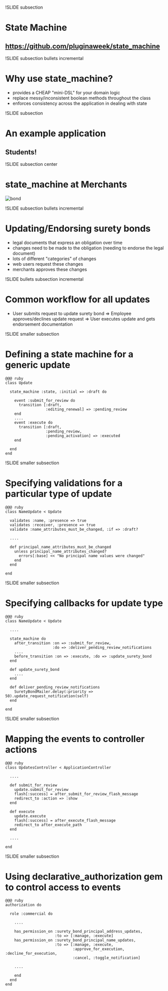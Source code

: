!SLIDE subsection
# State Machine

## https://github.com/pluginaweek/state_machine

!SLIDE subsection bullets incremental
# Why use state_machine?

* provides a CHEAP "mini-DSL" for your domain logic
* replace messy/inconsistent boolean methods throughout the class
* enforces consistency across the application in dealing with state

!SLIDE subsection
# An example application

## Students!

!SLIDE subsection center
# state_machine at Merchants

![bond](plumber_bond.jpg)

!SLIDE subsection bullets incremental

# Updating/Endorsing surety bonds

* legal documents that express an obligation over time
* changes need to be made to the obligation (needing to endorse the
  legal document)
* lots of different "categories" of changes
* web users request these changes
* merchants approves these changes

!SLIDE bullets subsection incremental

# Common workflow for all updates

* User submits request to update surety bond => Employee approves/declines
update request => User executes update and gets endorsement
documentation

!SLIDE smaller subsection
# Defining a state machine for a generic update

    @@@ ruby
    class Update

      state_machine :state, :initial => :draft do

        event :submit_for_review do
          transition [:draft, 
                      :editing_renewal] => :pending_review
        end
        ....
        event :execute do
          transition [:draft, 
                      :pending_review, 
                      :pending_activation] => :executed
        end

      end
    end

!SLIDE smaller subsection

# Specifying validations for a particular type of update

    @@@ ruby
    class NameUpdate < Update

      validates :name, :presence => true
      validates :receiver, :presence => true
      validate :name_attributes_must_be_changed, :if => :draft?

      ....

      def principal_name_attributes_must_be_changed
        unless principal_name_attributes_changed?
          errors[:base] << "No principal name values were changed"
        end
      end

    end

!SLIDE smaller subsection

# Specifying callbacks for update type

    @@@ ruby
    class NameUpdate < Update
      
      ....

      state_machine do
        after_transition :on => :submit_for_review, 
                         :do => :deliver_pending_review_notifications
        ....
        before_transition :on => :execute, :do => :update_surety_bond
      end

      def update_surety_bond
        ....
      end

      def deliver_pending_review_notifications
        SuretyBondMailer.delay(:priority => 50).update_request_notification(self)
      end

    end

!SLIDE smaller subsection
# Mapping the events to controller actions

    @@@ ruby
    class UpdatesController < ApplicationController

      ....

      def submit_for_review
        update.submit_for_review
        flash[:success] = after_submit_for_review_flash_message
        redirect_to :action => :show
      end

      def execute
        update.execute
        flash[:success] = after_execute_flash_message
        redirect_to after_execute_path
      end

      ....

    end

!SLIDE smaller subsection
# Using declarative_authorization gem to control access to events

    @@@ ruby
    authorization do

      role :commercial do
      
        ....

        has_permission_on :surety_bond_principal_address_updates, 
                          :to => [:manage, :execute]
        has_permission_on :surety_bond_principal_name_updates, 
                          :to => [:manage, :execute, 
                                  :approve_for_execution, :decline_for_execution,
                                  :cancel, :toggle_notification]
        
        ....

        end
      end
    end

